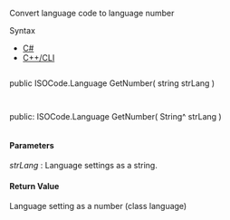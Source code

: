 Convert language code to language number

Syntax

* [C#](#i-syntax-CS)
* [C++/CLI](#i-syntax-CPP2005)

```
```
public ISOCode.Language GetNumber( 
   string strLang
)
```
```

```
```
public:
ISOCode.Language GetNumber( 
   String^ strLang
)
```
```

#### Parameters

*strLang*
:   Language settings as a string.

#### Return Value

Language setting as a number (class language)

